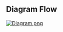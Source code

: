 ## Diagram Flow

[![Diagram.png](https://i.postimg.cc/TPwHvB6Q/Diagram.png)](https://postimg.cc/k20yx1Dt)

